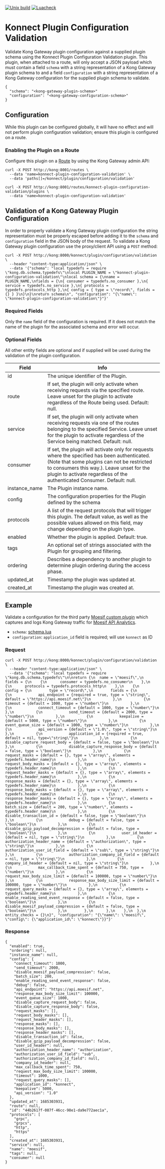 [![Unix build](https://img.shields.io/github/actions/workflow/status/mikefero/konnect-plugin-configuration-validation/test.yml?branch=main&label=Test&logo=lua)](https://github.com/mikefero/konnect-plugin-configuration-validation/actions/workflows/test.yml)
[![Luacheck](https://github.com/mikefero/konnect-plugin-configuration-validation/workflows/Lint/badge.svg)](https://github.com/mikefero/konnect-plugin-configuration-validation/actions/workflows/lint.yml)

# Konnect Plugin Configuration Validation

Validate Kong Gateway plugin configuration against a supplied plugin schema
using the Konnect Plugin Configuration Validation plugin. This plugin, when
attached to a route, will only accept a JSON payload which must contain a field
`schema` with a string representation of a Kong Gateway plugin schema to and a
field `configuration` with a string representation of a Kong Gateway
configuration for the supplied plugin schema to validate.

```
{
  "schema": "<kong-gateway-plugin-schema>"
  "configuration": "<kong-gateway-configuration-schema>"
}
```

## Configuration

While this plugin can be configured globally, it will have no effect and will
not perform plugin configuration validation; ensure this plugin is configured on a
route.

### Enabling the Plugin on a Route

Configure this plugin on a
[Route](https://docs.konghq.com/latest/admin-api/#Route-object) by using the
Kong Gateway admin API:

```
curl -X POST http://kong:8001/routes \
  --data 'name=konnect-plugin-configuration-validation' \
  --data 'paths[]=/konnect/plugin/configuration/validation'

curl -X POST http://kong:8001/routes/konnect-plugin-configuration-validation/plugins \
  --data 'name=konnect-plugin-configuration-validation'
```

## Validation of a Kong Gateway Plugin Configuration

In order to properly validate a Kong Gateway plugin configuration the string
representation must be properly escaped before adding it to the `schema` and
`configuration` field in the JSON body of the request. To validate a Kong
Gateway plugin configuration use the proxy/client API using a `POST` method:

```
curl -X POST http://kong:8000/konnect/plugin/configuration/validation \
  --header "content-type:application/json" \
  --data '{"schema": "local typedefs = require \"kong.db.schema.typedefs\"\nlocal PLUGIN_NAME = \"konnect-plugin-configuration-validation\"\nlocal schema = {\nname = PLUGIN_NAME,\nfields = {\n{ consumer = typedefs.no_consumer },\n{ service = typedefs.no_service },\n{ protocols = typedefs.protocols_http },\n{ config = { type = \"record\", fields = {} } }\n}\n}\nreturn schema\n", "configuration": "{\"name\": \"konnect-plugin-configuration-validation\"}"}'
```

### Required Fields

Only the `name` field of the configuration is required. If it does not match
the name of the plugin for the associated schema and error will occur.

### Optional Fields

All other entity fields are optional and if supplied will be used during the
validation of the plugin configuration.

| Field | Info |
| --- | --- |
| id | The unique identifier of the Plugin. |
| route | If set, the plugin will only activate when receiving requests via the specified route. Leave unset for the plugin to activate regardless of the Route being used. Default: null. |
| service | If set, the plugin will only activate when receiving requests via one of the routes belonging to the specified Service. Leave unset for the plugin to activate regardless of the Service being matched. Default: null. |
| consumer | If set, the plugin will activate only for requests where the specified has been authenticated. (Note that some plugins can not be restricted to consumers this way.). Leave unset for the plugin to activate regardless of the authenticated Consumer. Default: null. |
| instance_name | The Plugin instance name. |
| config | The configuration properties for the Plugin defined by the schema |
| protocols | A list of the request protocols that will trigger this plugin. The default value, as well as the possible values allowed on this field, may change depending on the plugin type. |
| enabled | Whether the plugin is applied. Default: true. |
| tags | An optional set of strings associated with the Plugin for grouping and filtering. |
| ordering | Describes a dependency to another plugin to determine plugin ordering during the access phase. |
| updated_at | Timestamp the plugin was updated at. |
| created_at | Timestamp the plugin was created at. |

## Example

Validate a configuration for the third party
[Moesif custom plugin](https://docs.konghq.com/hub/moesif/kong-plugin-moesif/)
which captures and logs Kong Gateway traffic for
[Moesif API Analytics](https://www.moesif.com).

- `schema`: [schema.lua](https://github.com/Moesif/kong-plugin-moesif/blob/master/kong/plugins/moesif/schema.lua)
- `configuration`: `application_id` field is required; will use `konnect` as ID

### Request

```
curl -X POST http://kong:8000/konnect/plugin/configuration/validation \
  --header "content-type:application/json" \
  --data '{"schema": "local typedefs = require \"kong.db.schema.typedefs\"\n\nreturn {\n  name = \"moesif\",\n  fields = {\n    {\n      consumer = typedefs.no_consumer\n    },\n    {\n      protocols = typedefs.protocols_http\n    },\n    {\n      config = {\n        type = \"record\",\n        fields = {\n          {\n            api_endpoint = {required = true, type = \"string\", default = \"https://api.moesif.net\"}\n          },\n          {\n            timeout = {default = 1000, type = \"number\"}\n          },\n          {\n            connect_timeout = {default = 1000, type = \"number\"}\n          },\n          {\n            send_timeout = {default = 2000, type = \"number\"}\n          },\n          {\n            keepalive = {default = 5000, type = \"number\"}\n          },\n          {\n            event_queue_size = {default = 1000, type = \"number\"}\n          },\n          {\n            api_version = {default = \"1.0\", type = \"string\"}\n          },\n          {\n            application_id = {required = true, default = nil, type=\"string\"}\n          },\n          {\n            disable_capture_request_body = {default = false, type = \"boolean\"}\n          },\n          {\n            disable_capture_response_body = {default = false, type = \"boolean\"}\n          },\n          {\n            request_masks = {default = {}, type = \"array\", elements = typedefs.header_name}\n          },\n          {\n            request_body_masks = {default = {}, type = \"array\", elements = typedefs.header_name}\n          },\n          {\n            request_header_masks = {default = {}, type = \"array\", elements = typedefs.header_name}\n          },\n          {\n            response_masks = {default = {}, type = \"array\", elements = typedefs.header_name}\n          },\n          {\n            response_body_masks = {default = {}, type = \"array\", elements = typedefs.header_name}\n          },\n          {\n            response_header_masks = {default = {}, type = \"array\", elements = typedefs.header_name}\n          },\n          {\n            batch_size = {default = 200, type = \"number\", elements = typedefs.header_name}\n          },\n          {\n            disable_transaction_id = {default = false, type = \"boolean\"}\n          },\n          {\n            debug = {default = false, type = \"boolean\"}\n          },\n          {\n            disable_gzip_payload_decompression = {default = false, type = \"boolean\"}\n          },\n          {\n            user_id_header = {default = nil, type = \"string\"}\n          },\n          {\n            authorization_header_name = {default = \"authorization\", type = \"string\"}\n          },\n          {\n            authorization_user_id_field = {default = \"sub\", type = \"string\"}\n          },\n          {\n            authorization_company_id_field = {default = nil, type = \"string\"}\n          },\n          {\n            company_id_header = {default = nil, type = \"string\"}\n          },\n          {\n            max_callback_time_spent = {default = 750, type = \"number\"}\n          },\n          {\n            request_max_body_size_limit = {default = 100000, type = \"number\"}\n          },\n          {\n            response_max_body_size_limit = {default = 100000, type = \"number\"}\n          },\n          {\n            request_query_masks = {default = {}, type = \"array\", elements = typedefs.header_name}\n          },\n          {\n            enable_reading_send_event_response = {default = false, type = \"boolean\"}\n          },\n          {\n            disable_moesif_payload_compression = {default = false, type = \"boolean\"}\n          },\n        },\n      },\n    },\n  },\n  entity_checks = {}\n}", "configuration": "{\"name\": \"moesif\", \"config\": {\"application_id\": \"konnect\"}}"}'
```

### Response

```
{
  "enabled": true,
  "ordering": null,
  "instance_name": null,
  "config": {
    "connect_timeout": 1000,
    "send_timeout": 2000,
    "disable_moesif_payload_compression": false,
    "batch_size": 200,
    "enable_reading_send_event_response": false,
    "debug": false,
    "api_endpoint": "https://api.moesif.net",
    "response_max_body_size_limit": 100000,
    "event_queue_size": 1000,
    "disable_capture_request_body": false,
    "disable_capture_response_body": false,
    "request_masks": [],
    "request_body_masks": [],
    "request_header_masks": [],
    "response_masks": [],
    "response_body_masks": [],
    "response_header_masks": [],
    "disable_transaction_id": false,
    "disable_gzip_payload_decompression": false,
    "user_id_header": null,
    "authorization_header_name": "authorization",
    "authorization_user_id_field": "sub",
    "authorization_company_id_field": null,
    "company_id_header": null,
    "max_callback_time_spent": 750,
    "request_max_body_size_limit": 100000,
    "timeout": 1000,
    "request_query_masks": [],
    "application_id": "konnect",
    "keepalive": 5000,
    "api_version": "1.0"
  },
  "updated_at": 1685303931,
  "route": null,
  "id": "44b2617f-087f-46cc-98e1-da9e772aec1a",
  "protocols": [
    "grpc",
    "grpcs",
    "http",
    "https"
  ],
  "created_at": 1685303931,
  "service": null,
  "name": "moesif",
  "tags": null,
  "consumer": null
}
```